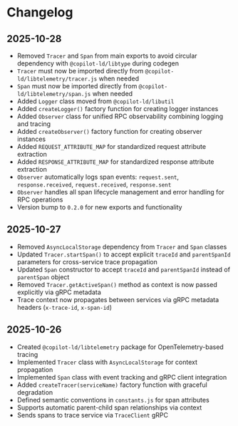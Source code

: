 # Changelog

## 2025-10-28

- Removed `Tracer` and `Span` from main exports to avoid circular dependency
  with `@copilot-ld/libtype` during codegen
- `Tracer` must now be imported directly from
  `@copilot-ld/libtelemetry/tracer.js` when needed
- `Span` must now be imported directly from `@copilot-ld/libtelemetry/span.js`
  when needed
- Added `Logger` class moved from `@copilot-ld/libutil`
- Added `createLogger()` factory function for creating logger instances
- Added `Observer` class for unified RPC observability combining logging and
  tracing
- Added `createObserver()` factory function for creating observer instances
- Added `REQUEST_ATTRIBUTE_MAP` for standardized request attribute extraction
- Added `RESPONSE_ATTRIBUTE_MAP` for standardized response attribute extraction
- `Observer` automatically logs span events: `request.sent`,
  `response.received`, `request.received`, `response.sent`
- `Observer` handles all span lifecycle management and error handling for RPC
  operations
- Version bump to `0.2.0` for new exports and functionality

## 2025-10-27

- Removed `AsyncLocalStorage` dependency from `Tracer` and `Span` classes
- Updated `Tracer.startSpan()` to accept explicit `traceId` and `parentSpanId`
  parameters for cross-service trace propagation
- Updated `Span` constructor to accept `traceId` and `parentSpanId` instead of
  `parentSpan` object
- Removed `Tracer.getActiveSpan()` method as context is now passed explicitly
  via gRPC metadata
- Trace context now propagates between services via gRPC metadata headers
  (`x-trace-id`, `x-span-id`)

## 2025-10-26

- Created `@copilot-ld/libtelemetry` package for OpenTelemetry-based tracing
- Implemented `Tracer` class with `AsyncLocalStorage` for context propagation
- Implemented `Span` class with event tracking and gRPC client integration
- Added `createTracer(serviceName)` factory function with graceful degradation
- Defined semantic conventions in `constants.js` for span attributes
- Supports automatic parent-child span relationships via context
- Sends spans to trace service via `TraceClient` gRPC
